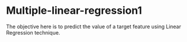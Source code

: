 # Multiple-linear-regression1
The objective here is to predict the value of a target feature using Linear Regression technique.
